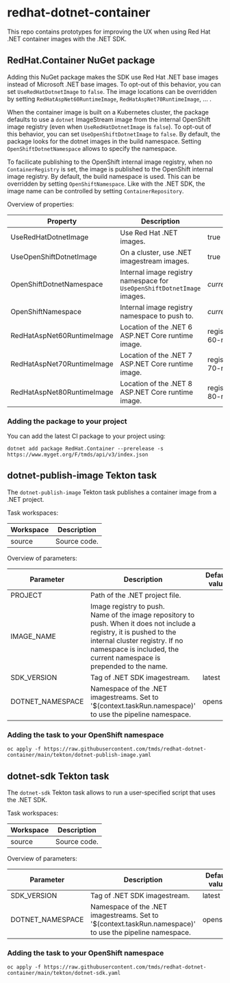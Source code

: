 # redhat-dotnet-container

This repo contains prototypes for improving the UX when using Red Hat .NET container images with the .NET SDK.

## RedHat.Container NuGet package

Adding this NuGet package makes the SDK use Red Hat .NET base images instead of Microsoft .NET base images. To opt-out of this behavior, you can set `UseRedHatDotnetImage` to `false`.
The image locations can be overridden by setting `RedHatAspNet60RuntimeImage`, `RedHatAspNet70RuntimeImage`, ... .

When the container image is built on a Kubernetes cluster, the package defaults to use a `dotnet` ImageStream image from the internal OpenShift image registry (even when `UseRedHatDotnetImage` is `false`). To opt-out of this behavior, you can set `UseOpenShiftDotnetImage` to `false`.
By default, the package looks for the dotnet images in the build namespace. Setting `OpenShiftDotnetNamespace` allows to specify the namespace.

To facilicate publishing to the OpenShift internal image registry, when no `ContainerRegistry` is set, the image is published to the OpenShift internal image registry. By default, the build namespace is used. This can be overridden by setting `OpenShiftNamespace`. Like with the .NET SDK, the image name can be controlled by setting `ContainerRepository`.

Overview of properties:

| Property                   | Description | Default value |
|----------------------------|-------------|---------------|
| UseRedHatDotnetImage       | Use Red Hat .NET images.                   | true |
| UseOpenShiftDotnetImage    | On a cluster, use .NET imagestream images. | true |
| OpenShiftDotnetNamespace   | Internal image registry namespace for `UseOpenShiftDotnetImage` images. | _current namespace_ |
| OpenShiftNamespace         | Internal image registry namespace to push to.                           | _current namespace_ |
| RedHatAspNet60RuntimeImage | Location of the .NET 6 ASP.NET Core runtime image. | registry.access.redhat.com/ubi8/dotnet-60-runtime:latest |
| RedHatAspNet70RuntimeImage | Location of the .NET 7 ASP.NET Core runtime image. | registry.access.redhat.com/ubi8/dotnet-70-runtime:latest |
| RedHatAspNet80RuntimeImage | Location of the .NET 8 ASP.NET Core runtime image. | registry.access.redhat.com/ubi8/dotnet-80-runtime:latest |

### Adding the package to your project

You can add the latest CI package to your project using:

```
dotnet add package RedHat.Container --prerelease -s https://www.myget.org/F/tmds/api/v3/index.json
```

## dotnet-publish-image Tekton task

The `dotnet-publish-image` Tekton task publishes a container image from a .NET project.

Task workspaces:

| Workspace | Description   |
|-----------|---------------|
| source    | Source code.  |

Overview of parameters:

| Parameter         | Description | Default value |
|-------------------|-------------|---------------|
| PROJECT           | Path of the .NET project file. | |
| IMAGE_NAME        | Image registry to push.<br>Name of the image repository to push. When it does not include a registry, it is pushed to the internal cluster registry. If no namespace is included, the current namespace is prepended to the name. | |
| SDK_VERSION       | Tag of .NET SDK imagestream. | latest |
| DOTNET_NAMESPACE  | Namespace of the .NET imagestreams. Set to '$(context.taskRun.namespace)' to use the pipeline namespace. | openshift |

### Adding the task to your OpenShift namespace

```
oc apply -f https://raw.githubusercontent.com/tmds/redhat-dotnet-container/main/tekton/dotnet-publish-image.yaml
```

## dotnet-sdk Tekton task

The `dotnet-sdk` Tekton task allows to run a user-specified script that uses the .NET SDK.

Task workspaces:

| Workspace | Description   |
|-----------|---------------|
| source    | Source code.  |

Overview of parameters:

| Parameter         | Description | Default value |
|-------------------|-------------|---------------|
| SDK_VERSION       | Tag of .NET SDK imagestream. | latest |
| DOTNET_NAMESPACE  | Namespace of the .NET imagestreams. Set to '$(context.taskRun.namespace)' to use the pipeline namespace. | openshift |

### Adding the task to your OpenShift namespace

```
oc apply -f https://raw.githubusercontent.com/tmds/redhat-dotnet-container/main/tekton/dotnet-sdk.yaml
```
